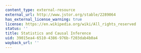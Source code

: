 ```yaml
---
content_type: external-resource
external_url: http://www.jstor.org/stable/2289064
has_external_license_warning: true
license: https://en.wikipedia.org/wiki/All_rights_reserved
status: ''
title: Statistics and Causal Inference
uid: 39015ea4-6510-4386-976b-f203dab4b0a4
wayback_url: ''
---
```

